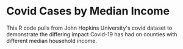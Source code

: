 #  Covid Cases by Median Income

This R code pulls from John Hopkins University's covid dataset to demonstrate the differing impact Covid-19 has had on counties with different median household income.
